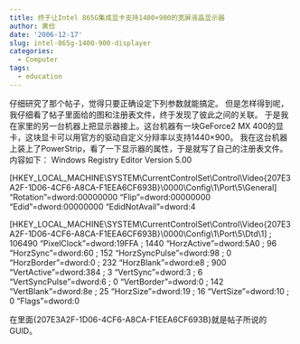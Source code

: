 ```yaml
---
title: 终于让Intel 865G集成显卡支持1400×900的宽屏液晶显示器
author: 黄俭
date: '2006-12-17'
slug: intel-865g-1400-900-displayer
categories:
  - Computer
tags:
  - education
---
```

仔细研究了那个帖子，觉得只要正确设定下列参数就能搞定。
但是怎样得到呢，我仔细看了帖子里面给的图和注册表文件，终于发现了彼此之间的关联。
于是我在家里的另一台机器上把显示器接上。这台机器有一块GeForce2 MX 400的显卡，这块显卡可以用官方的驱动自定义分辩率以支持1440×900。
我在这台机器上装上了PowerStrip，看了一下显示器的属性，于是就写了自己的注册表文件。内容如下：
Windows Registry Editor Version 5.00

[HKEY_LOCAL_MACHINE\SYSTEM\CurrentControlSet\Control\Video\{207E3A2F-1D06-4CF6-A8CA-F1EEA6CF693B}\0000\Config\1\Port\5\General]
“Rotation”=dword:00000000
“Flip”=dword:00000000
“Edid”=dword:00000000
“EdidNotAvail”=dword:4

[HKEY_LOCAL_MACHINE\SYSTEM\CurrentControlSet\Control\Video\{207E3A2F-1D06-4CF6-A8CA-F1EEA6CF693B}\0000\Config\1\Port\5\Dtd\1]
; 106490
“PixelClock”=dword:19FFA
; 1440
“HorzActive”=dword:5A0
; 96
“HorzSync”=dword:60
; 152
“HorzSyncPulse”=dword:98
; 0
“HorzBorder”=dword:0
; 232
“HorzBlank”=dword:e8
; 900
“VertActive”=dword:384
; 3
“VertSync”=dword:3
; 6
“VertSyncPulse”=dword:6
; 0
“VertBorder”=dword:0
; 142
“VertBlank”=dword:8e
; 25
“HorzSize”=dword:19
; 16
“VertSize”=dword:10
; 0
“Flags”=dword:0

在里面{207E3A2F-1D06-4CF6-A8CA-F1EEA6CF693B}就是帖子所说的GUID。